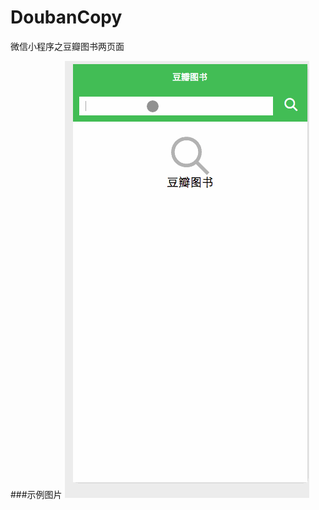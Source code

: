 # DoubanCopy
微信小程序之豆瓣图书两页面

###示例图片
![小程序](https://github.com/Mrlovale/DoubanCopy/blob/master/%E5%B0%8F%E7%A8%8B%E5%BA%8F.gif)
